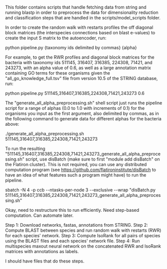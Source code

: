 This folder contains scripts that handle fetching data from string and running blastp in order to preprocess the data for dimensionality reduction and classification steps that are handled in the scripts/model_scripts folder.

In order to create the random walk with restarts profiles the off diagonal block matrices (the interspecies connections based on blast e-values) to create the input S matrix to the autoencoder, run:

python pipeline.py {taxonomy ids delimited by commas} {alpha}

For example, to get the RWR profiles and diagonal block matrices for the bacteria with taxonomy ids 511145, 316407, 316385, 224308, 71421, and 243273, with an alpha value of 0.6, as well as a large annotation matrix containing GO terms for these organisms given the "all_go_knowledge_full.tsv" file from version 10.5 of the STRING database, run:

python pipeline.py 511145,316407,316385,224308,71421,243273 0.6

The "generate_all_alpha_preprocessing.sh" shell script just runs the pipeline script for a range of alphas (0.0 to 1.0 with increments of 0.1) for the organisms you input as the first argument, also delimited by commas, as in the following command to generate data for different alphas for the bacteria above:

./generate_all_alpha_preprocessing.sh 511145,316407,316385,224308,71421,243273

To run the resulting "511145,316407,316385,224308,71421,243273_generate_all_alpha_preprocessing.sh" script, use disBatch (make sure to first "module add disBatch" on the Flatiron cluster). This is not required, you can use any distributed computation program (see https://github.com/flatironinstitute/disBatch to have an idea of what features such a program might have) to run the pipeline.

sbatch -N 4 -p ccb --ntasks-per-node 3 --exclusive --wrap "disBatch.py 511145,316407,316385,224308,71421,243273_generate_all_alpha_preprocessing.sh"


Okay, need to restructure this to run efficiently. Need step-based computation. Can automate later.

Step 1:
Download networks, fastas, annotations from STRING.
Step 2:
Compute BLAST between species and run random walk with restarts (RWR) for each species' network.
Step 3:
Compute IsoRank for all pairs of species using the BLAST files and each species' network file.
Step 4:
Run multispecies maxout neural network on the concatenated RWR and IsoRank matrices with annotations as labels.

I should have files that do these steps.
